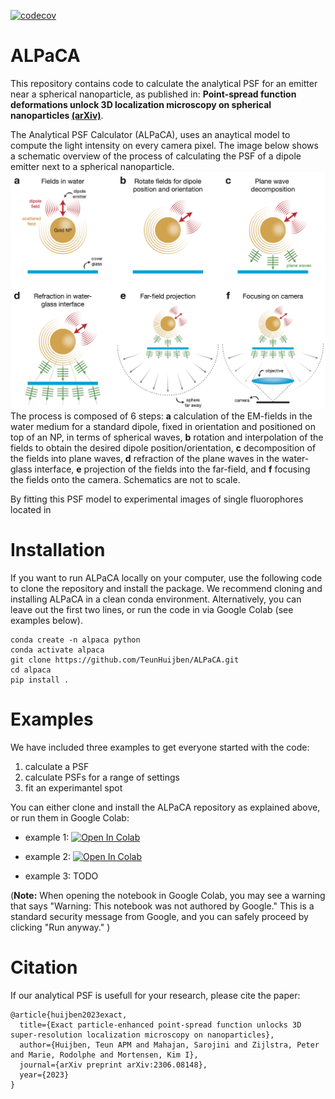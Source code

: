 [![codecov](https://codecov.io/gh/TeunHuijben/ALPaCA/branch/main/graph/badge.svg?token=YOUR_TOKEN)](https://codecov.io/gh/TeunHuijben/ALPaCA)


# ALPaCA
This repository contains code to calculate the analytical PSF for an emitter near a spherical nanoparticle, as published in: **Point-spread function deformations unlock 3D localization microscopy on spherical nanoparticles [(arXiv)](https://arxiv.org/abs/2306.08148)**. 

The Analytical PSF Calculator (ALPaCA), uses an anaytical model to compute the light intensity on every camera pixel. The image below shows a schematic overview of the process of calculating the PSF of a dipole emitter next to a spherical nanoparticle.
<img src="images/overview_PSF_model.jpg" />
The process is composed of 6 steps: **a** calculation of the EM-fields in the water medium for a standard dipole, fixed in orientation and positioned on top of an NP, in terms of spherical waves, **b** rotation and interpolation of the fields to obtain the desired dipole position/orientation, **c** decomposition of the fields into plane waves, **d** refraction of the plane waves in the water-glass interface, **e** projection of the fields into the far-field, and **f** focusing the fields onto the camera. Schematics are not to scale.

By fitting this PSF model to experimental images of single fluorophores located in 

# Installation
If you want to run ALPaCA locally on your computer, use the following code to clone the repository and install the package. We recommend cloning and installing ALPaCA in a clean conda environment. Alternatively, you can leave out the first two lines, or run the code in via Google Colab (see examples below).

```
conda create -n alpaca python
conda activate alpaca
git clone https://github.com/TeunHuijben/ALPaCA.git
cd alpaca
pip install .
```

# Examples
We have included three examples to get everyone started with the code: 
1. calculate a PSF
2. calculate PSFs for a range of settings
3. fit an experimantel spot

You can either clone and install the ALPaCA repository as explained above, or run them in Google Colab:

- example 1:  <a target="_blank" href="https://colab.research.google.com/github/TeunHuijben/ALPaCA/blob/main/examples/colab_notebooks/example1_colab.ipynb">
  <img src="https://colab.research.google.com/assets/colab-badge.svg" alt="Open In Colab"/>
</a>

- example 2:  <a target="_blank" href="https://colab.research.google.com/github/TeunHuijben/ALPaCA/blob/main/examples/colab_notebooks/example2_colab.ipynb">
  <img src="https://colab.research.google.com/assets/colab-badge.svg" alt="Open In Colab"/>
</a>

- example 3: TODO

(**Note:** When opening the notebook in Google Colab, you may see a warning that says "Warning: This notebook was not authored by Google." This is a standard security message from Google, and you can safely proceed by clicking "Run anyway."
)

# Citation

If our analytical PSF is usefull for your research, please cite the paper:

```
@article{huijben2023exact,
  title={Exact particle-enhanced point-spread function unlocks 3D super-resolution localization microscopy on nanoparticles},
  author={Huijben, Teun APM and Mahajan, Sarojini and Zijlstra, Peter and Marie, Rodolphe and Mortensen, Kim I},
  journal={arXiv preprint arXiv:2306.08148},
  year={2023}
}
```

